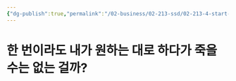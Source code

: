 ```yaml
---
{"dg-publish":true,"permalink":"/02-business/02-213-ssd/02-213-4-start-up/bucket-tank/","dgHomeLink":true,"dgPassFrontmatter":false}
---
```


# 한 번이라도 내가 원하는 대로 하다가 죽을 수는 없는 걸까?
